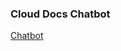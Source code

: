 ### Cloud Docs Chatbot
[Chatbot](https://byipksv4p8.execute-api.us-west-2.amazonaws.com/api/$api_key=LvVZcBZHjZ1jI51hFlAQ4WUwTyVH8BlF2i3Efda0)
